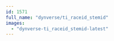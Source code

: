 ```yaml
---
id: 1571
full_name: "dynverse/ti_raceid_stemid"
images: 
  - "dynverse-ti_raceid_stemid-latest"
---
```

